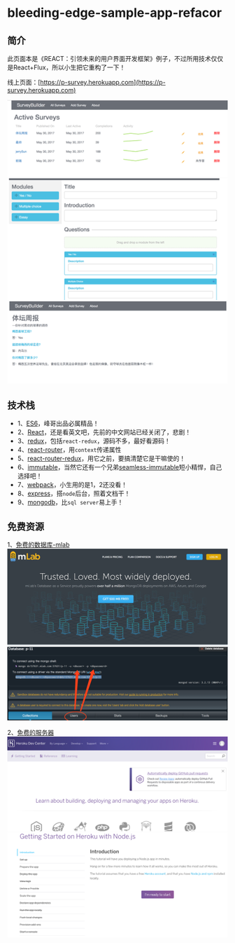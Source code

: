 bleeding-edge-sample-app-refacor
========================


## 简介

此页面本是《REACT：引领未来的用户界面开发框架》例子，不过所用技术仅仅是React+Flux，所以小生把它重构了一下！

线上页面：[https://p-survey.herokuapp.com](https://p-survey.herokuapp.com)

![](./img/5.png)
![](./img/6.png)
![](./img/7.png)

## 技术栈

* 1、[ES6](http://es6.ruanyifeng.com/)，峰哥出品必属精品！
* 2、[React](https://facebook.github.io/react/docs/hello-world.html)，还是看英文吧，先前的中文网站已经关闭了，悲剧！
* 3、[redux](http://cn.redux.js.org/index.html)，包括`react-redux`，源码不多，最好看源码！
* 4、[react-router](http://react-guide.github.io/react-router-cn/index.html)，用`context`传递属性
* 5、[react-router-redux](http://www.8dou5che.com/2017/01/22/react-router-redux/)，用它之前，要搞清楚它是干嘛使的！
* 6、[immutable](http://facebook.github.io/immutable-js/docs/#/)，当然它还有一个兄弟[seamless-immutable](https://www.npmjs.com/package/seamless-immutable)短小精悍，自己选择吧！
* 7、[webpack](http://webpack.github.io/)，小生用的是1，2还没看！
* 8、[express](http://www.expressjs.com.cn/4x/api.html)，搭`node`后台，照着文档干！
* 9、[mongodb](http://www.runoob.com/mongodb/mongodb-tutorial.html)，比`sql server`易上手！

## 免费资源

1、[免费的数据库-mlab](https://mlab.com/)
![](./img/1.png)
![user需要填写](./img/2.png)

2、[免费的服务器](https://devcenter.heroku.com/)
![](./img/3.png)
![操作文档](./img/4.png)
